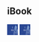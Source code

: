 ## iBook
<img src="Book/CoverPhoto/test.jpg" width=25 height=25/>   
<img src="Book/CoverPhoto/test.jpg" width=25 height=25 />   

